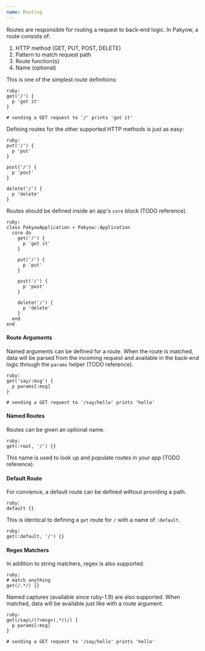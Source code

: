 ```yaml
---
name: Routing
---
```


Routes are responsible for routing a request to back-end logic. In Pakyow, a route consists of:

  1. HTTP method (GET, PUT, POST, DELETE)
  2. Pattern to match request path
  3. Route function(s)
  4. Name (optional)

This is one of the simplest route definitions:

    ruby:
    get('/') {
      p 'got it'
    }

    # sending a GET request to '/' prints 'got it'

Defining routes for the other supported HTTP methods is just as easy:

    ruby:
    put('/') {
      p 'put'
    }

    post('/') {
      p 'post'
    }

    delete('/') {
      p 'delete'
    }

Routes should be defined inside an app's `core` block (TODO reference).

    ruby:
    class PakyowApplication < Pakyow::Application
      core do
        get('/') {
          p 'got it'
        }

        put('/') {
          p 'put'
        }

        post('/') {
          p 'post'
        }

        delete('/') {
          p 'delete'
        }
      end
    end

#### Route Arguments

Named arguments can be defined for a route. When the route is matched, data will be parsed from the incoming request and available in the back-end logic through the `params` helper (TODO reference).

    ruby:
    get('say/:msg') {
      p params[:msg]
    }

    # sending a GET request to '/say/hello' prints 'hello'

#### Named Routes

Routes can be given an optional name.

    ruby:
    get(:root, '/') {}

This name is used to look up and populate routes in your app (TODO reference).

#### Default Route

For convience, a default route can be defined without providing a path.

    ruby:
    default {}

This is identical to defining a `get` route for `/` with a name of `:default`.

    ruby:
    get(:default, '/') {}

#### Regex Matchers

In addition to string matchers, regex is also supported.
  
    ruby:
    # match anything
    get(/.*/) {}

Named captures (available since ruby-1.9) are also supported. When matched, data will be available just like with a route argument.

    ruby:
    get(/say\/(?<msg>(.*))/) {
      p params[:msg]
    }

    # sending a GET request to '/say/hello' prints 'hello'
